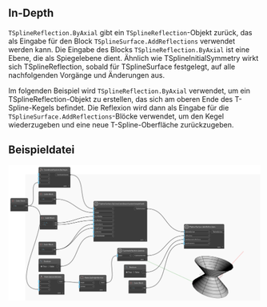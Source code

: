 ## In-Depth
`TSplineReflection.ByAxial` gibt ein `TSplineReflection`-Objekt zurück, das als Eingabe für den Block `TSplineSurface.AddReflections` verwendet werden kann.
Die Eingabe des Blocks `TSplineReflection.ByAxial` ist eine Ebene, die als Spiegelebene dient. Ähnlich wie TSplineInitialSymmetry wirkt sich TSplineReflection, sobald für TSplineSurface festgelegt, auf alle nachfolgenden Vorgänge und Änderungen aus.

Im folgenden Beispiel wird `TSplineReflection.ByAxial` verwendet, um ein TSplineReflection-Objekt zu erstellen, das sich am oberen Ende des T-Spline-Kegels befindet. Die Reflexion wird dann als Eingabe für die `TSplineSurface.AddReflections`-Blöcke verwendet, um den Kegel wiederzugeben und eine neue T-Spline-Oberfläche zurückzugeben.

## Beispieldatei

![Example](./Autodesk.DesignScript.Geometry.TSpline.TSplineReflection.ByAxial_img.jpg)
